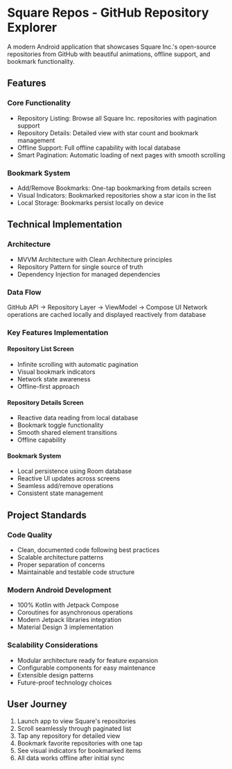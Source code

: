 # Square Repos - GitHub Repository Explorer

A modern Android application that showcases Square Inc.'s open-source repositories from GitHub with beautiful animations, offline support, and bookmark functionality.

## Features

### Core Functionality
- Repository Listing: Browse all Square Inc. repositories with pagination support
- Repository Details: Detailed view with star count and bookmark management
- Offline Support: Full offline capability with local database
- Smart Pagination: Automatic loading of next pages with smooth scrolling

### Bookmark System
- Add/Remove Bookmarks: One-tap bookmarking from details screen
- Visual Indicators: Bookmarked repositories show a star icon in the list
- Local Storage: Bookmarks persist locally on device

## Technical Implementation

### Architecture
- MVVM Architecture with Clean Architecture principles
- Repository Pattern for single source of truth
- Dependency Injection for managed dependencies

### Data Flow
GitHub API → Repository Layer → ViewModel → Compose UI
Network operations are cached locally and displayed reactively from database

### Key Features Implementation

#### Repository List Screen
- Infinite scrolling with automatic pagination
- Visual bookmark indicators
- Network state awareness
- Offline-first approach

#### Repository Details Screen
- Reactive data reading from local database
- Bookmark toggle functionality
- Smooth shared element transitions
- Offline capability

#### Bookmark System
- Local persistence using Room database
- Reactive UI updates across screens
- Seamless add/remove operations
- Consistent state management


## Project Standards

### Code Quality
- Clean, documented code following best practices
- Scalable architecture patterns
- Proper separation of concerns
- Maintainable and testable code structure

### Modern Android Development
- 100% Kotlin with Jetpack Compose
- Coroutines for asynchronous operations
- Modern Jetpack libraries integration
- Material Design 3 implementation

### Scalability Considerations
- Modular architecture ready for feature expansion
- Configurable components for easy maintenance
- Extensible design patterns
- Future-proof technology choices

## User Journey

1. Launch app to view Square's repositories
2. Scroll seamlessly through paginated list
3. Tap any repository for detailed view
4. Bookmark favorite repositories with one tap
5. See visual indicators for bookmarked items
6. All data works offline after initial sync
